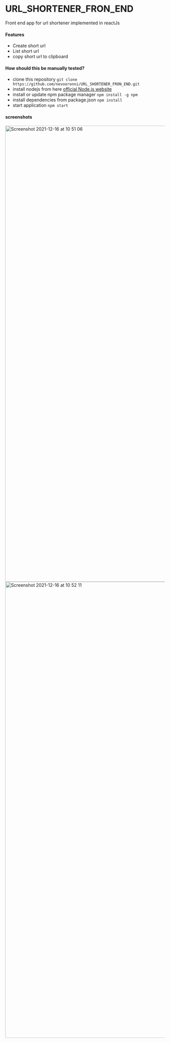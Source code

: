 # URL_SHORTENER_FRON_END
Front end app for url shortener implemented in reactJs


#### Features

- Create short url
- List short url
- copy short url to clipboard

#### How should this be manually tested?

- clone this repository `git clone https://github.com/nevooronni/URL_SHORTENER_FRON_END.git`
-  install nodejs from here [official Node.js website](https://nodejs.org/en/)
- install or update npm package manager `npm install -g npm`
- install dependencies from package.json `npm install`
- start application `npm start`

#### screenshots

<img width="1440" alt="Screenshot 2021-12-16 at 10 51 06" src="https://user-images.githubusercontent.com/20374625/146329974-cf6d6e0b-0025-4462-85ea-ccd053b78696.png">

<img width="1440" alt="Screenshot 2021-12-16 at 10 52 11" src="https://user-images.githubusercontent.com/20374625/146330112-80337c9e-6ef6-4e2f-8ae1-3ad4ba743a23.png">
